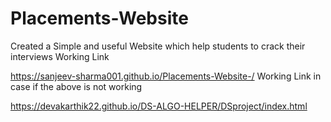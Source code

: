 # Placements-Website
Created a Simple and useful Website which help students to crack their interviews
Working Link 

https://sanjeev-sharma001.github.io/Placements-Website-/
Working Link in case if the above is not working 

https://devakarthik22.github.io/DS-ALGO-HELPER/DSproject/index.html
